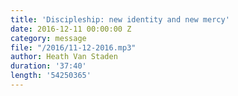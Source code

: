 ```yaml
---
title: 'Discipleship: new identity and new mercy'
date: 2016-12-11 00:00:00 Z
category: message
file: "/2016/11-12-2016.mp3"
author: Heath Van Staden
duration: '37:40'
length: '54250365'
---
```

